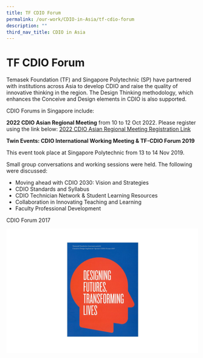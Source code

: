 ```yaml
---
title: TF CDIO Forum
permalink: /our-work/CDIO-in-Asia/tf-cdio-forum
description: ""
third_nav_title: CDIO in Asia
---
```

# TF CDIO Forum

Temasek Foundation (TF) and Singapore Polytechnic (SP) have partnered with institutions across Asia to develop CDIO and raise the quality of innovative thinking in the region. The Design Thinking methodology, which enhances the Conceive and Design elements in CDIO is also supported.

CDIO Forums in Singapore include:

**2022 CDIO Asian Regional Meeting** from 10 to 12 Oct 2022. Please register using the link below:
[2022 CDIO Asian Regional Meeting Registration Link](https://spi.edu.sg/upcoming-events/)


**Twin Events: CDIO International Working Meeting & TF-CDIO Forum 2019**

This event took place at Singapore Polytechnic from 13 to 14 Nov 2019.

Small group conversations and working sessions were held. The following were discussed:

* Moving ahead with CDIO 2030: Vision and Strategies
* CDIO Standards and Syllabus
* CDIO Technician Network & Student Learning Resources
* Collaboration in Innovating Teaching and Learning
* Faculty Professional Development


CDIO Forum 2017

![](/images/cdio2017%20-%20small.jpg)